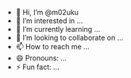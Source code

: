 - 👋 Hi, I’m @m02uku
- 👀 I’m interested in ...
- 🌱 I’m currently learning ...
- 💞️ I’m looking to collaborate on ...
- 📫 How to reach me ...
- 😄 Pronouns: ...
- ⚡ Fun fact: ...

<!---
m02uku/m02uku is a ✨ special ✨ repository because its `README.md` (this file) appears on your GitHub profile.
You can click the Preview link to take a look at your changes.
--->
